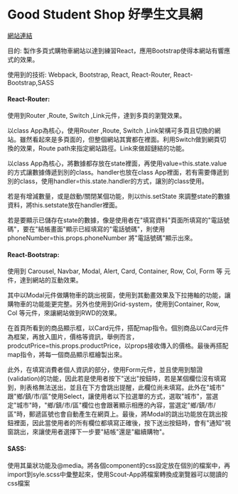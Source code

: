 <h1>Good Student Shop 好學生文具網</h1>

<p><a href="https://goodstudentshop.github.io/">網站連結</a></p>
<p>目的: 製作多頁式購物車網站以達到練習React，應用Bootstrap使得本網站有響應式的效果。</p>
<p>使用到的技術: Webpack, Bootstrap, React, React-Router, React-Bootstrap,SASS</p>
<h4>React-Router:</h4> 
  <p>使用到Router ,Route, Switch ,Link元件，達到多頁的瀏覽效果。</p>
  <p>以class App為核心，使用Router ,Route, Switch ,Link架構可多頁且切換的網站。雖然看起來是多頁面的，但整個網站其實都在<Router>裡面。利用Switch做到網頁切換的效果，Route path來指定網站路徑。Link來做超鏈結的功能。</p>
<p>以class App為核心，將數據都存放在state裡面，再使用value=this.state.value的方式讓數據傳遞到別的class。handler也放在class App裡面，若有需要傳遞到別的class，使用handler=this.state.handler的方式，讓別的class使用。</p>
<p>若是有增減數量，或是啟動/關閉某個功能，則以this.setState 來調整state的數據資料，將this.setstate放在handler裡面。</p>
<p>若是要顯示已儲存在state的數據，像是使用者在"填寫資料"頁面所填寫的"電話號碼"，要在"結帳畫面"顯示已經填寫的"電話號碼"，則使用phoneNumber=this.props.phoneNumber 將"電話號碼"顯示出來。</p>
<h4>React-Bootstrap: </h4>
  <p>使用到 Carousel, Navbar, Modal, Alert, Card, Container, Row, Col, Form 等 元件，達到網站的互動效果。</p>
  <p>其中以Modal元件做購物車的跳出視窗，使用到其動畫效果及下拉捲軸的功能，讓購物車的功能能更完整。另外也使用到Grid-system，使用到Container, Row, Col 等元件，來讓網站做到RWD的效果。</p>
  <p>在首頁所看到的商品顯示框，以Card元件，搭配map指令。個別商品以Card元件為框架，再放入圖片，價格等資訊，舉例而言，prodcutPrice=this.props.productPrice，以props接收傳入的價格。最後再搭配map指令，將每一個商品顯示框繪製出來。</p>
<p>此外，在填寫消費者個人資訊的部分，使用Form元件，並且使用到驗證(validation)的功能，因此若是使用者按下"送出"按鈕時，若是某個欄位沒有填寫到，則表格無法送出，並且在下方會跳出提醒，此欄位尚未填寫。此外在"城市" 跟"鄉/鎮/市/區"使用Select，讓使用者以下拉選單的方式，選取"城市"，當選定"城市"時，"鄉/鎮/市/區"欄位也會跟著顯示相應的內容，當選定"鄉/鎮/市/區"時，郵遞區號也會自動產生在網頁上。最後，將Modal的跳出功能放在跳出按鈕裡面，因此當使用者的所有欄位都填寫正確後，按下送出按鈕時，會有"通知"視窗跳出，來讓使用者選擇下一步要"結帳"還是"繼續購物"。</p>
<h4>SASS: </h4>
  <p>使用其巢狀功能及@media。將各個component的css設定放在個別的檔案中，再import到syle.scss中彙整起來，使用Scout-App將檔案轉換成瀏覽器可以閱讀的css檔案</p>

